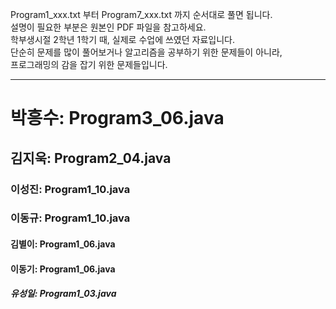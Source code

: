 Program1_xxx.txt 부터 Program7_xxx.txt 까지 순서대로 풀면 됩니다.  
설명이 필요한 부분은 원본인 PDF 파일을 참고하세요.  
학부생시절 2학년 1학기 때, 실제로 수업에 쓰였던 자료입니다.  
단순히 문제를 많이 풀어보거나 알고리즘을 공부하기 위한 문제들이 아니라,  
프로그래밍의 감을 잡기 위한 문제들입니다.  
  
---------------------------------------------------------  
  
# 박흥수: Program3_06.java  
## 김지욱: Program2_04.java  
### 이성진: Program1_10.java  
### 이동규: Program1_10.java  
#### 김별이: Program1_06.java  
#### 이동기: Program1_06.java  
##### 유성일: Program1_03.java   
